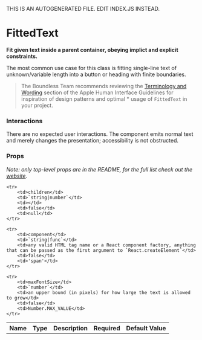 THIS IS AN AUTOGENERATED FILE. EDIT INDEX.JS INSTEAD.

# FittedText
__Fit given text inside a parent container, obeying implict and explicit constraints.__

The most common use case for this class is fitting single-line text of unknown/variable length into a button or heading with finite boundaries.

> The Boundless Team recommends reviewing the [Terminology and Wording](https://developer.apple.com/library/mac/documentation/UserExperience/Conceptual/OSXHIGuidelines/TerminologyWording.html#//apple_ref/doc/uid/20000957-CH15-SW1) section of the Apple Human Interface Guidelines for inspiration of design patterns
and optimal  * usage of `FittedText` in your project.

### Interactions

There are no expected user interactions. The component emits normal text and merely changes the presentation; accessibility is not obstructed.

### Props

_Note: only top-level props are in the README, for the full list check out the [website](http://boundless.js.org/FittedText#props)._

<table>
    <tr>
        <th>Name</th>
        <th>Type</th>
        <th>Description</th>
        <th>Required</th>
        <th>Default Value</th>
    </tr>
    
    <tr>
        <td>children</td>
        <td>`string|number`</td>
        <td></td>
        <td>false</td>
        <td>null</td>
    </tr>
    
    <tr>
        <td>component</td>
        <td>`string|func`</td>
        <td>any valid HTML tag name or a React component factory, anything that can be passed as the first argument to `React.createElement`</td>
        <td>false</td>
        <td>'span'</td>
    </tr>
    
    <tr>
        <td>maxFontSize</td>
        <td>`number`</td>
        <td>an upper bound (in pixels) for how large the text is allowed to grow</td>
        <td>false</td>
        <td>Number.MAX_VALUE</td>
    </tr>
    
</table>